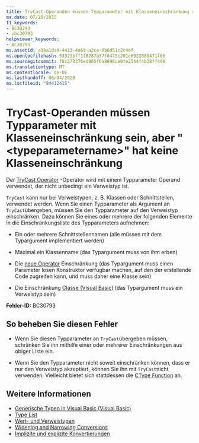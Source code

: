 ```yaml
---
title: TryCast-Operanden müssen Typparameter mit Klasseneinschränkung sein, aber "<typeparametername>" hat keine Klasseneinschränkung
ms.date: 07/20/2015
f1_keywords:
- BC30793
- vbc30793
helpviewer_keywords:
- BC30793
ms.assetid: a38a1da9-4413-4a69-a2ce-0b6d51c2c4ef
ms.openlocfilehash: 53523bff1f8287b37f6475c201e6922880471f6b
ms.sourcegitcommit: f8c270376ed905f6a8896ce0fe25b4f4b38ff498
ms.translationtype: MT
ms.contentlocale: de-DE
ms.lasthandoff: 06/04/2020
ms.locfileid: "84412415"
---
```

# <a name="trycast-operands-must-be-class-constrained-type-parameters-but-typeparametername-has-no-class-constraint"></a>TryCast-Operanden müssen Typparameter mit Klasseneinschränkung sein, aber "\<typeparametername>" hat keine Klasseneinschränkung
Der [TryCast Operator](../language-reference/operators/trycast-operator.md) -Operator wird mit einem Typparameter Operand verwendet, der nicht unbedingt ein Verweistyp ist.  
  
 `TryCast` kann nur bei Verweistypen, z. B. Klassen oder Schnittstellen, verwendet werden. Wenn Sie einen Typparameter als Argument an `TryCast`übergeben, müssen Sie den Typparameter auf den Verweistyp einschränken. Dazu können Sie eines oder mehrere der folgenden Elemente in die Einschränkungsliste des Typparameters aufnehmen:  
  
- Ein oder mehrere Schnittstellennamen (alle müssen mit dem Typargument implementiert werden)  
  
- Maximal ein Klassenname (das Typargument muss von ihm erben)  
  
- Die [neue Operator](../language-reference/operators/new-operator.md) Einschränkung (das Typargument muss einen Parameter losen Konstruktor verfügbar machen, auf den der erstellende Code zugreifen kann, und muss daher eine Klasse sein)  
  
- Die Einschränkung [Classe (Visual Basic)](../language-reference/statements/class-statement.md) (das Typargument muss ein Verweistyp sein)  
  
 **Fehler-ID:** BC30793  
  
## <a name="to-correct-this-error"></a>So beheben Sie diesen Fehler  
  
- Wenn Sie diesen Typparameter an `TryCast`übergeben müssen, schränken Sie ihn mithilfe einer oder mehrerer Einschränkungen aus obiger Liste ein.  
  
- Wenn Sie den Typparameter nicht soweit einschränken können, dass er nur den Verweistyp akzeptiert, können Sie ihn mit `TryCast`nicht verwenden. Vielleicht bietet sich stattdessen die [CType Function](../language-reference/functions/ctype-function.md) an.  
  
## <a name="see-also"></a>Weitere Informationen

- [Generische Typen in Visual Basic (Visual Basic)](../programming-guide/language-features/data-types/generic-types.md)
- [Type List](../language-reference/statements/type-list.md)
- [Wert- und Verweistypen](../programming-guide/language-features/data-types/value-types-and-reference-types.md)
- [Widening and Narrowing Conversions](../programming-guide/language-features/data-types/widening-and-narrowing-conversions.md)
- [Implizite und explizite Konvertierungen](../programming-guide/language-features/data-types/implicit-and-explicit-conversions.md)
